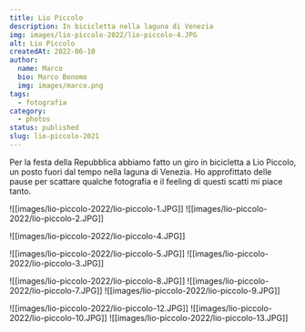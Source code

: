 ```yaml
---
title: Lio Piccolo
description: In bicicletta nella laguna di Venezia
img: images/lio-piccolo-2022/lio-piccolo-4.JPG
alt: Lio Piccolo
createdAt: 2022-06-10
author:
  name: Marco
  bio: Marco Bonomo
  img: images/marco.png
tags:
  - fotografia
category:
  - photos
status: published
slug: lio-piccolo-2021
---
```


Per la festa della Repubblica abbiamo fatto un giro in bicicletta a Lio Piccolo, un posto fuori dal tempo nella laguna di Venezia. Ho approfittato delle pause per scattare qualche fotografia e il feeling di questi scatti mi piace tanto.


![[images/lio-piccolo-2022/lio-piccolo-1.JPG]]
![[images/lio-piccolo-2022/lio-piccolo-2.JPG]]


![[images/lio-piccolo-2022/lio-piccolo-4.JPG]]


![[images/lio-piccolo-2022/lio-piccolo-5.JPG]]
![[images/lio-piccolo-2022/lio-piccolo-3.JPG]]


![[images/lio-piccolo-2022/lio-piccolo-8.JPG]]
![[images/lio-piccolo-2022/lio-piccolo-7.JPG]]
![[images/lio-piccolo-2022/lio-piccolo-9.JPG]]


![[images/lio-piccolo-2022/lio-piccolo-12.JPG]]
![[images/lio-piccolo-2022/lio-piccolo-10.JPG]]
![[images/lio-piccolo-2022/lio-piccolo-13.JPG]]


